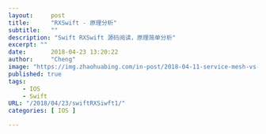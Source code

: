 ```yaml
---
layout:     post
title:      "RXSwift - 原理分析"
subtitle:   ""
description: "Swift RXSwift 源码阅读，原理简单分析"
excerpt: ""
date:       2018-04-23 13:20:22
author:     "Cheng"
image: "https://img.zhaohuabing.com/in-post/2018-04-11-service-mesh-vs-api-gateway/background.jpg"
published: true
tags:
    - IOS
    - Swift
URL: "/2018/04/23/swiftRXSiwft1/"
categories: [ IOS ]

---
```



